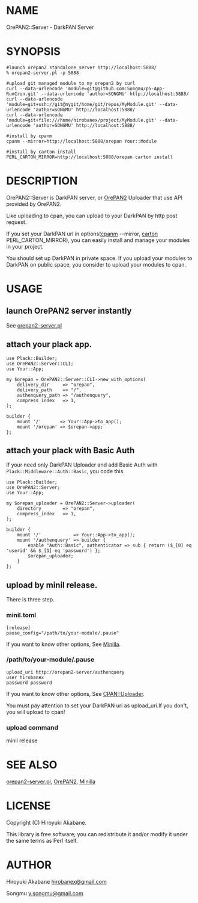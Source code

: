 # NAME

OrePAN2::Server - DarkPAN Server

# SYNOPSIS

    #launch orepan2 standalone server http://localhost:5888/
    % orepan2-server.pl -p 5888

    #upload git managed module to my orepan2 by curl 
    curl --data-urlencode 'module=git@github.com:Songmu/p5-App-RunCron.git' --data-urlencode 'author=SONGMU' http://localhost:5888/
    curl --data-urlencode 'module=git+ssh://git@mygit/home/git/repos/MyModule.git' --data-urlencode 'author=SONGMU' http://localhost:5888/
    curl --data-urlencode 'module=git+file:///home/hirobanex/project/MyModule.git' --data-urlencode 'author=SONGMU' http://localhost:5888/

    #install by cpanm
    cpanm --mirror=http://localhost:5888/orepan Your::Module

    #install by carton install
    PERL_CARTON_MIRROR=http://localhost:5888/orepan carton install

# DESCRIPTION

OrePAN2::Server is DarkPAN server, or [OrePAN2](http://search.cpan.org/perldoc?OrePAN2) Uploader that use API provided by OrePAN2.

Like uploading to cpan, you can upload to your DarkPAN by http post request.

If you set your DarkPAN url in options([cpanm](http://search.cpan.org/perldoc?cpanm) --mirror, [carton](http://search.cpan.org/perldoc?carton)  PERL\_CARTON\_MIRROR), you can easily install and manage your modules in your project.

You should set up DarkPAN in private space. If you upload your modules to DarkPAN on public space, you consider to upload your modules to cpan. 

# USAGE

## launch OrePAN2 server instantly

See [orepan2-server.pl](http://search.cpan.org/perldoc?orepan2-server.pl)

## attach your plack app.

    use Plack::Builder;
    use OrePAN2::Server::CLI;
    use Your::App;

    my $orepan = OrePAN2::Server::CLI->new_with_options(
        delivery_dir     => "orepan",
        delivery_path    => "/",
        authenquery_path => "/authenquery",
        compress_index   => 1,
    );

    builder {
        mount '/'       => Your::App->to_app();
        mount '/orepan' => $orepan->app;
    };

## attach your plack with Basic Auth

If your need only DarkPAN Uploader and add Basic Auth with `Plack::Middleware::Auth::Basic`, you code this.

    use Plack::Builder;
    use OrePAN2::Server;
    use Your::App;

    my $orepan_uploader = OrePAN2::Server->uploader(
        directory        => "orepan",
        compress_index   => 1,
    );

    builder {
        mount '/'            => Your::App->to_app();
        mount '/authenquery' => builder {
            enable "Auth::Basic", authenticator => sub { return ($_[0] eq 'userid' && $_[1] eq 'password') };
            $orepan_uploader;
        }
    };



## upload by minil release.

There is three step.

### minil.toml

    [release]
    pause_config="/path/to/your-module/.pause"

If you want to know other options,  See [Minilla](http://search.cpan.org/perldoc?Minilla).

### /path/to/your-module/.pause

    upload_uri http://orepan2-server/authenquery
    user hirobanex
    password password

If you want to know other options,  See [CPAN::Uploader](http://search.cpan.org/perldoc?CPAN::Uploader).

You must pay attention to set your DarkPAN uri as upload\_uri.If you don't, you will upload to cpan!

### upload command

minil release

# SEE ALSO

[orepan2-server.pl](http://search.cpan.org/perldoc?orepan2-server.pl), [OrePAN2](http://search.cpan.org/perldoc?OrePAN2), [Minilla](http://search.cpan.org/perldoc?Minilla)

# LICENSE

Copyright (C) Hiroyuki Akabane.

This library is free software; you can redistribute it and/or modify
it under the same terms as Perl itself.

# AUTHOR

Hiroyuki Akabane <hirobanex@gmail.com>

Songmu <y.songmu@gmail.com>
